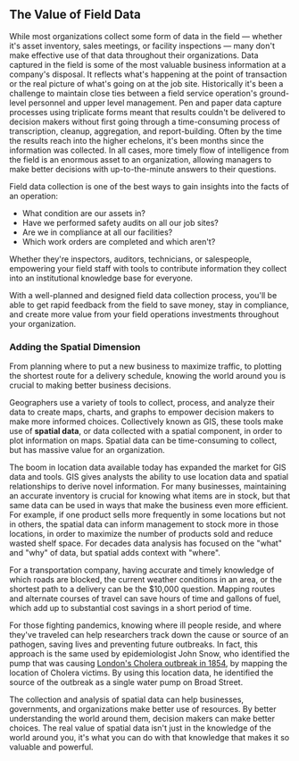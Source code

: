 ## The Value of Field Data

While most organizations collect some form of data in the field &mdash; whether it's asset inventory, sales meetings, or facility inspections &mdash; many don't make effective use of that data throughout their organizations. Data captured in the field is some of the most valuable business information at a company's disposal. It reflects what's happening at the point of transaction or the real picture of what's going on at the job site. Historically it's been a challenge to maintain close ties between a field service operation's ground-level personnel and upper level management. Pen and paper data capture processes using triplicate forms meant that results couldn't be delivered to decision makers without first going through a time-consuming process of transcription, cleanup, aggregation, and report-building. Often by the time the results reach into the higher echelons, it's been months since the information was collected. In all cases, more timely flow of intelligence from the field is an enormous asset to an organization, allowing managers to make better decisions with up-to-the-minute answers to their questions.

Field data collection is one of the best ways to gain insights into the facts of an operation:

* What condition are our assets in?
* Have we performed safety audits on all our job sites?
* Are we in compliance at all our facilities?
* Which work orders are completed and which aren't?

Whether they're inspectors, auditors, technicians, or salespeople, empowering your field staff with tools to contribute information they collect into an institutional knowledge base for everyone.

With a well-planned and designed field data collection process, you'll be able to get rapid feedback from the field to save money, stay in compliance, and create more value from your field operations investments throughout your organization.

### Adding the Spatial Dimension

From planning where to put a new business to maximize traffic, to plotting the shortest route for a delivery schedule, knowing the world around you is crucial to making better business decisions.

Geographers use a variety of tools to collect, process, and analyze their data to create maps, charts, and graphs to empower decision makers to make more informed choices. Collectively known as GIS, these tools make use of **spatial data**, or data collected with a spatial component, in order to plot information on maps. Spatial data can be time-consuming to collect, but has massive value for an organization.

The boom in location data available today has expanded the market for GIS data and tools. GIS gives analysts the ability to use location data and spatial relationships to derive novel information. For many businesses, maintaining an accurate inventory is crucial for knowing what items are in stock, but that same data can be used in ways that make the business even more efficient. For example, if one product sells more frequently in some locations but not in others, the spatial data can inform management to stock more in those locations, in order to maximize the number of products sold and reduce wasted shelf space. For decades data analysis has focused on the "what" and "why" of data, but spatial adds context with "where".

For a transportation company, having accurate and timely knowledge of which roads are blocked, the current weather conditions in an area, or the shortest path to a delivery can be the $10,000 question. Mapping routes and alternate courses of travel can save hours of time and gallons of fuel, which add up to substantial cost savings in a short period of time.

For those fighting pandemics, knowing where ill people reside, and where they've traveled can help researchers track down the cause or source of an pathogen, saving lives and preventing future outbreaks. In fact, this approach is the same used by epidemiologist John Snow, who identified the pump that was causing [London's Cholera outbreak in 1854](https://en.wikipedia.org/wiki/1854_Broad_Street_cholera_outbreak), by mapping the location of Cholera victims. By using this location data, he identified the source of the outbreak as a single water pump on Broad Street.

The collection and analysis of spatial data can help businesses, governments, and organizations make better use of resources. By better understanding the world around them, decision makers can make better choices. The real value of spatial data isn't just in the knowledge of the world around you, it's what you can do with that knowledge that makes it so valuable and powerful.
